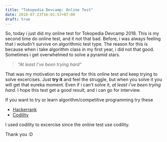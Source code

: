 ```yaml
---
title: "Tokopedia Devcamp: Online Test"
date: 2018-07-23T16:01:57+07:00
draft: true
---
```


So, today i just did my online test for Tokopedia Devcamp 2018. This is my second time do online test, and it not that bad. Before, i was always feeling that i woludn't survive on algorithmic test type. The reason for this is because when i take algorithm class in my first year, i did not that good. Sometimes i get overwhelmed to solve a pyramid stars.

> _"At least I've been trying hard"_

That was my motivation to prepared for this online test and keep trying to solve excercises. Just **try it** and feel the struggle, but when you solve it you will get that eureka moment. Even if i can't solve it, _at least i've been trying hard_.
I hope this test get a good  result, and i can go for interview.

If you want to try or learn algorithm/competitive programming try these

* [Hackerrank](http://hackerrank.com/)
* [Codility](https://codility.com/programmers/lessons/)

I used codility to excercise since the online test use codility. 

Thank you :D